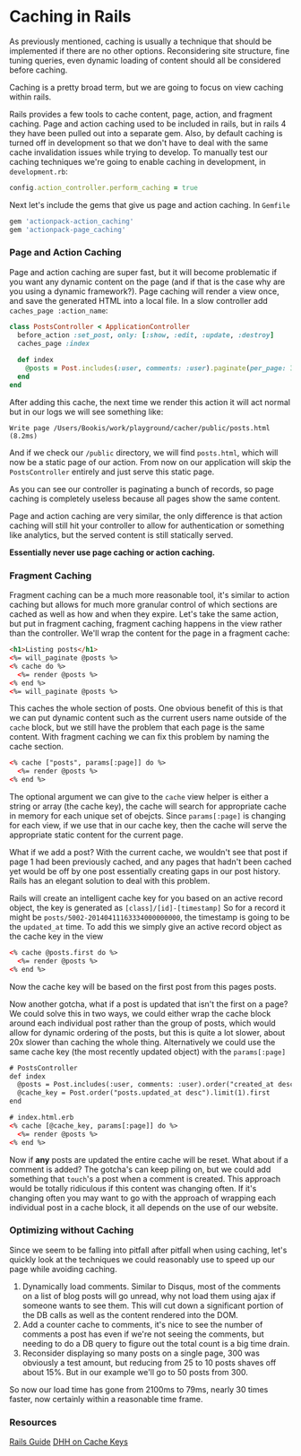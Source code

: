 # Caching in Rails

As previously mentioned, caching is usually a technique that should be implemented
if there are no other options. Reconsidering site structure, fine tuning queries,
even dynamic loading of content should all be considered before caching.

Caching is a pretty broad term, but we are going to focus on view caching within
rails.

Rails provides a few tools to cache content, page, action, and fragment caching.
Page and action caching used to be included in rails, but in rails 4 they have
been pulled out into a separate gem. Also, by default caching is turned off in 
development so that we don't have to deal with the same cache invalidation issues
while trying to develop. To manually test our caching techniques we're going to 
enable caching in development, in `development.rb`:

```ruby
config.action_controller.perform_caching = true
```

Next let's include the gems that give us page and action caching. In `Gemfile`

```ruby
gem 'actionpack-action_caching'
gem 'actionpack-page_caching'
```

### Page and Action Caching
Page and action caching are super fast, but it will become problematic if you want any dynamic
content on the page (and if that is the case why are you using a dynamic framework?). 
Page caching will render a view once, and save the generated HTML
into a local file. In a slow controller add `caches_page :action_name`:

```ruby
class PostsController < ApplicationController
  before_action :set_post, only: [:show, :edit, :update, :destroy]
  caches_page :index
  
  def index
    @posts = Post.includes(:user, comments: :user).paginate(per_page: 300, :page => params[:page] || 1)
  end
end
```

After adding this cache, the next time we render this action it will act normal 
but in our logs we will see something like:

```
Write page /Users/Bookis/work/playground/cacher/public/posts.html (8.2ms)
```

And if we check our `/public` directory, we will find `posts.html`, which will now
be a static page of our action. From now on our application will skip the `PostsController`
entirely and just serve this static page.

As you can see our controller is paginating a bunch of records, so page caching
is completely useless because all pages show the same content.

Page and action caching are very similar, the only difference
is that action caching will still hit your controller to allow for authentication
or something like analytics, but the served content is still statically served.

**Essentially never use page caching or action caching.**

### Fragment Caching

Fragment caching can be a much more reasonable tool, it's similar to action caching
but allows for much more granular control of which sections are cached as well as
how and when they expire. Let's take the same action, but put in fragment caching,
fragment caching happens in the view rather than the controller. We'll wrap the 
content for the page in a fragment cache:

```html
<h1>Listing posts</h1>
<%= will_paginate @posts %>
<% cache do %>
  <%= render @posts %>
<% end %>
<%= will_paginate @posts %>
```

This caches the whole section of posts. One obvious benefit of this is that we
can put dynamic content such as the current users name outside of the `cache` block,
but we still have the problem that each page is the same content. With fragment caching
we can fix this problem by naming the cache section.

```html
<% cache ["posts", params[:page]] do %>
  <%= render @posts %>
<% end %>
```

The optional argument we can give to the `cache` view helper is either a string or
array (the cache key), the cache will search for appropriate cache in memory for each unique set of obejcts.
Since `params[:page]` is changing for each view, if we use that in our cache key, then
the cache will serve the appropriate static content for the current page.

What if we add a post? With the current cache, we wouldn't see that post if page
1 had been previously cached, and any pages that hadn't been cached yet would be
off by one post essentially creating gaps in our post history. Rails has an elegant
solution to deal with this problem.

Rails will create an intelligent cache key for you based on an active record object,
the key is generated as `[class]/[id]-[timestamp]` So for a record it might be
`posts/5002-20140411163334000000000`, the timestamp is going to be the `updated_at`
time. To add this we simply give an active record object as the cache key in the view

```html
<% cache @posts.first do %>
  <%= render @posts %>
<% end %>
```

Now the cache key will be based on the first post from this pages posts.

Now another gotcha, what if a post is updated that isn't the first on
a page? We could solve this in two ways, we could either wrap the cache block around
each individual post rather than the group of posts, which would allow for dynamic
ordering of the posts, but this is quite a lot slower, about 20x slower than caching the
whole thing. Alternatively we could use the same cache key (the most recently updated object)
with the `params[:page]`

```html
# PostsController
def index
  @posts = Post.includes(:user, comments: :user).order("created_at desc").paginate(per_page: 300, :page => params[:page] || 1)
  @cache_key = Post.order("posts.updated_at desc").limit(1).first
end

# index.html.erb
<% cache [@cache_key, params[:page]] do %>
  <%= render @posts %>
<% end %>
```

Now if **any** posts are updated the entire cache will be reset. What about if a 
comment is added? The gotcha's can keep piling on, but we could add something that
`touch`'s a post when a comment is created. This approach would be totally ridiculous
if this content was changing often. If it's changing often you may want to go with the
approach of wrapping each individual post in a cache block, it all depends on the use
of our website. 


### Optimizing without Caching

Since we seem to be falling into pitfall after pitfall when using caching, let's
quickly look at the techniques we could reasonably use to speed up our page while
avoiding caching.

1. Dynamically load comments. Similar to Disqus, most of the comments on a list
of blog posts will go unread, why not load them using ajax if someone wants to see them.
This will cut down a significant portion of the DB calls as well as the content rendered 
into the DOM. 
2. Add a counter cache to comments, it's nice to see the number of comments a post
has even if we're not seeing the comments, but needing to do a DB query to figure out
the total count is a big time drain.
3. Reconsider displaying so many posts on a single page, 300 was obviously a test
amount, but reducing from 25 to 10 posts shaves off about 15%. But in our example we'll go to
50 posts from 300.

So now our load time has gone from 2100ms to 79ms, nearly 30 times faster,
now certainly within a reasonable time frame.

### Resources

[Rails Guide](http://guides.rubyonrails.org/caching_with_rails.html)
[DHH on Cache Keys](http://signalvnoise.com/posts/3113-how-key-based-cache-expiration-works)